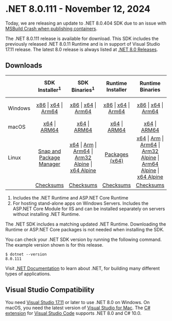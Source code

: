 # .NET 8.0.111 - November 12, 2024

Today, we are releasing an update to .NET 8.0.404 SDK due to an issue with [MSBuild Crash when publishing containers](https://github.com/dotnet/sdk/issues/42731).

The .NET 8.0.111 release is available for download. This SDK includes the previously released .NET 8.0.11 Runtime and is in support of Visual Studio 17.11 release. The latest 8.0 release is always listed at [.NET 8.0 Releases](../README.md).

## Downloads

|           | SDK Installer<sup>1</sup>                        | SDK Binaries<sup>1</sup>                 | Runtime Installer                                        | Runtime Binaries                                 | ASP.NET Core Runtime           |Windows Desktop Runtime          |
| --------- | :------------------------------------------:     | :----------------------:                 | :---------------------------:                            | :-------------------------:                      | :-----------------:            | :-----------------:            |
| Windows   | [x86][dotnet-sdk-win-x86.exe] \| [x64][dotnet-sdk-win-x64.exe] \| [Arm64][dotnet-sdk-win-arm64.exe] | [x86][dotnet-sdk-win-x86.zip] \| [x64][dotnet-sdk-win-x64.zip] \|  [Arm64][dotnet-sdk-win-arm64.zip] | [x86][dotnet-runtime-win-x86.exe] \| [x64][dotnet-runtime-win-x64.exe] \| [Arm64][dotnet-runtime-win-arm64.exe] | [x86][dotnet-runtime-win-x86.zip] \| [x64][dotnet-runtime-win-x64.zip] \| [Arm64][dotnet-runtime-win-arm64.zip] | [x86][aspnetcore-runtime-win-x86.exe] \| [x64][aspnetcore-runtime-win-x64.exe] \|<br/> [Hosting Bundle][dotnet-hosting-win.exe]<sup>2</sup> | [x86][windowsdesktop-runtime-win-x86.exe] \| [x64][windowsdesktop-runtime-win-x64.exe] \| [Arm64][windowsdesktop-runtime-win-arm64.exe] |
| macOS     | [x64][dotnet-sdk-osx-x64.pkg] \| [ARM64][dotnet-sdk-osx-arm64.pkg] | [x64][dotnet-sdk-osx-x64.tar.gz] \| [ARM64][dotnet-sdk-osx-arm64.tar.gz]  | [x64][dotnet-runtime-osx-x64.pkg] \| [ARM64][dotnet-runtime-osx-arm64.pkg] | [x64][dotnet-runtime-osx-x64.tar.gz] \| [ARM64][dotnet-runtime-osx-arm64.tar.gz]| [x64][aspnetcore-runtime-osx-x64.tar.gz] \| [ARM64][aspnetcore-runtime-osx-arm64.tar.gz] | - |<sup>1</sup>
| Linux     |  [Snap and Package Manager](../install-linux.md)  | [x64][dotnet-sdk-linux-x64.tar.gz] \| [Arm][dotnet-sdk-linux-arm.tar.gz]  \| [Arm64][dotnet-sdk-linux-arm64.tar.gz] \| [Arm32 Alpine][dotnet-sdk-linux-musl-arm.tar.gz]  \| [x64 Alpine][dotnet-sdk-linux-musl-x64.tar.gz] | [Packages (x64)][linux-packages] | [x64][dotnet-runtime-linux-x64.tar.gz] \| [Arm][dotnet-runtime-linux-arm.tar.gz] \| [Arm64][dotnet-runtime-linux-arm64.tar.gz] \| [Arm32 Alpine][dotnet-runtime-linux-musl-arm.tar.gz] \| [Arm64 Alpine][dotnet-runtime-linux-musl-arm64.tar.gz] \| [x64 Alpine][dotnet-runtime-linux-musl-x64.tar.gz]  | [x64][aspnetcore-runtime-linux-x64.tar.gz]<sup>1</sup>  \| [Arm][aspnetcore-runtime-linux-arm.tar.gz]<sup>1</sup> \| [Arm64][aspnetcore-runtime-linux-arm64.tar.gz]<sup>1</sup> \| [x64 Alpine][aspnetcore-runtime-linux-musl-x64.tar.gz] | - | <sup>1</sup> |
|  | [Checksums][checksums-sdk]                             | [Checksums][checksums-sdk]                                      | [Checksums][checksums-runtime]                             | [Checksums][checksums-runtime]  | [Checksums][checksums-runtime]  | [Checksums][checksums-runtime]

1. Includes the .NET Runtime and ASP.NET Core Runtime
2. For hosting stand-alone apps on Windows Servers. Includes the ASP.NET Core Module for IIS and can be installed separately on servers without installing .NET Runtime.

The .NET SDK includes a matching updated .NET Runtime. Downloading the Runtime or ASP.NET Core packages is not needed when installing the SDK.

You can check your .NET SDK version by running the following command. The example version shown is for this release.

```console
$ dotnet --version
8.0.111
```
Visit [.NET Documentation](https://learn.microsoft.com/dotnet/) to learn about .NET, for building many different types of applications.

## Visual Studio Compatibility

You need [Visual Studio 17.11](https://visualstudio.microsoft.com) or later to use .NET 8.0 on Windows. On macOS, you need the latest version of [Visual Studio for Mac](https://visualstudio.microsoft.com/vs/mac/). The [C# extension](https://code.visualstudio.com/docs/languages/dotnet) for [Visual Studio Code](https://code.visualstudio.com/) supports .NET 8.0 and C# 10.0.

[blob-runtime]: https://dotnetcli.blob.core.windows.net/dotnet/Runtime/
[blob-sdk]: https://dotnetcli.blob.core.windows.net/dotnet/Sdk/
[release-notes]: 8.0.111.md

[checksums-runtime]: https://dotnetcli.blob.core.windows.net/dotnet/checksums/8.0.11-sha.txt
[checksums-sdk]: https://dotnetcli.blob.core.windows.net/dotnet/checksums/8.0.11-sha.txt

[linux-install]: https://learn.microsoft.com/dotnet/core/install/linux
[linux-packages]: ../install-linux.md

[//]: # ( Runtime 8.0.11)
[dotnet-runtime-linux-arm.tar.gz]: https://download.visualstudio.microsoft.com/download/pr/b4d8f2f3-a0fd-4d48-b584-cae2c3af5c06/97479f98b5746e515d7d99f72b67c852/dotnet-runtime-8.0.11-linux-arm.tar.gz
[dotnet-runtime-linux-arm64.tar.gz]: https://download.visualstudio.microsoft.com/download/pr/501c5677-1a80-4232-9223-2c1ad336a304/867b5afc628837835a409cf4f465211d/dotnet-runtime-8.0.11-linux-arm64.tar.gz
[dotnet-runtime-linux-musl-arm.tar.gz]: https://download.visualstudio.microsoft.com/download/pr/a7c1c05c-3295-4564-92d2-896f35807f4c/2eda12f650084627e0430a52477a98b9/dotnet-runtime-8.0.11-linux-musl-arm.tar.gz
[dotnet-runtime-linux-musl-arm64.tar.gz]: https://download.visualstudio.microsoft.com/download/pr/103ae393-f13f-4467-a050-cb437a0fc95d/49e6ee2de95017554e161b7048746a29/dotnet-runtime-8.0.11-linux-musl-arm64.tar.gz
[dotnet-runtime-linux-musl-x64.tar.gz]: https://download.visualstudio.microsoft.com/download/pr/38650024-417b-4fe4-b0b3-aff0ad98dee2/a48665c0f7099dd0672e6c277f5e5064/dotnet-runtime-8.0.11-linux-musl-x64.tar.gz
[dotnet-runtime-linux-x64.tar.gz]: https://download.visualstudio.microsoft.com/download/pr/805cdca8-ac43-4d76-8ce8-efd11f1997f2/17aeb8b0cd34c6f8d80217bf6a4ed3cd/dotnet-runtime-8.0.11-linux-x64.tar.gz
[dotnet-runtime-osx-arm64.pkg]: https://download.visualstudio.microsoft.com/download/pr/55eb2a49-2523-402e-b623-7a9017b8bdef/8ccd40a213ec2964af419f9f72263027/dotnet-runtime-8.0.11-osx-arm64.pkg
[dotnet-runtime-osx-arm64.tar.gz]: https://download.visualstudio.microsoft.com/download/pr/e5b4d32a-09a7-4028-accb-3b6c51828282/e4ecc94db4507f16a9916dc3be9b6706/dotnet-runtime-8.0.11-osx-arm64.tar.gz
[dotnet-runtime-osx-x64.pkg]: https://download.visualstudio.microsoft.com/download/pr/3f926dd2-d234-437a-8f6a-ea6d77c3684c/3e836a345b136091713a769b87f34993/dotnet-runtime-8.0.11-osx-x64.pkg
[dotnet-runtime-osx-x64.tar.gz]: https://download.visualstudio.microsoft.com/download/pr/f32ae8ed-e8e3-4d1b-8425-852696e4dbe6/1f67d82ebd50b27574ccc4a06b2500b8/dotnet-runtime-8.0.11-osx-x64.tar.gz
[dotnet-runtime-win-arm64.exe]: https://download.visualstudio.microsoft.com/download/pr/9cf62bb7-02fa-4072-b765-5e04ad089788/3f34dd5659f99172aea7c4cc9dc7a975/dotnet-runtime-8.0.11-win-arm64.exe
[dotnet-runtime-win-arm64.zip]: https://download.visualstudio.microsoft.com/download/pr/3b250d28-7fae-473c-a064-c312c35ca7c8/bc1771d6d4b7dd9dbe6fbb417b9ef1e6/dotnet-runtime-8.0.11-win-arm64.zip
[dotnet-runtime-win-x64.exe]: https://download.visualstudio.microsoft.com/download/pr/53e9e41c-b362-4598-9985-45f989518016/53c5e1919ba2fe23273f2abaff65595b/dotnet-runtime-8.0.11-win-x64.exe
[dotnet-runtime-win-x64.zip]: https://download.visualstudio.microsoft.com/download/pr/92f9abc6-1e19-40cd-82cf-670be98d3533/46e1346503f4b54418bf9d5f861f1d43/dotnet-runtime-8.0.11-win-x64.zip
[dotnet-runtime-win-x86.exe]: https://download.visualstudio.microsoft.com/download/pr/a8d1a489-60d6-4e63-93ee-ab9c44d78b0d/5519f99ff50de6e096bb1d266dd0e667/dotnet-runtime-8.0.11-win-x86.exe
[dotnet-runtime-win-x86.zip]: https://download.visualstudio.microsoft.com/download/pr/34670006-7e69-4750-9012-cf1e15bc83d1/c4c887089dbea784726b26facaae336a/dotnet-runtime-8.0.11-win-x86.zip

[//]: # ( WindowsDesktop 8.0.11)
[windowsdesktop-runtime-win-arm64.exe]: https://download.visualstudio.microsoft.com/download/pr/09955e67-cda6-4e43-8c5b-c1e4a0ae14b1/1b0b2ca50230e92b8a6619fbd8454225/windowsdesktop-runtime-8.0.11-win-arm64.exe
[windowsdesktop-runtime-win-arm64.zip]: https://download.visualstudio.microsoft.com/download/pr/0c72c4b0-78b5-45fa-904b-857d7e029127/a3eba9f30f52dc318c1c8481370d7f26/windowsdesktop-runtime-8.0.11-win-arm64.zip
[windowsdesktop-runtime-win-x64.exe]: https://download.visualstudio.microsoft.com/download/pr/27bcdd70-ce64-4049-ba24-2b14f9267729/d4a435e55182ce5424a7204c2cf2b3ea/windowsdesktop-runtime-8.0.11-win-x64.exe
[windowsdesktop-runtime-win-x64.zip]: https://download.visualstudio.microsoft.com/download/pr/b8c2c1ff-9e92-407a-b251-2b722f5cbf1e/55b497c10edf74c53154e41bb644067f/windowsdesktop-runtime-8.0.11-win-x64.zip
[windowsdesktop-runtime-win-x86.exe]: https://download.visualstudio.microsoft.com/download/pr/6e1f5faf-ee7d-4db0-9111-9e270a458342/4cdcd1af2d6914134308630f048fbdfc/windowsdesktop-runtime-8.0.11-win-x86.exe
[windowsdesktop-runtime-win-x86.zip]: https://download.visualstudio.microsoft.com/download/pr/46b2e558-0b8a-4e77-b579-50d938b8a8fc/a5027367c5dbfc43485a57735479ab60/windowsdesktop-runtime-8.0.11-win-x86.zip

[//]: # ( ASP 8.0.11)
[aspnetcore-runtime-linux-arm.tar.gz]: https://download.visualstudio.microsoft.com/download/pr/003f180b-e695-4094-bc3f-ef6473883d43/e861cb56edd58b05b03b5a92cf995f12/aspnetcore-runtime-8.0.11-linux-arm.tar.gz
[aspnetcore-runtime-linux-arm64.tar.gz]: https://download.visualstudio.microsoft.com/download/pr/64a9f696-b039-4a73-b705-288fbf9c2e8f/c36bc24d6d359c019408b4f94ee67b59/aspnetcore-runtime-8.0.11-linux-arm64.tar.gz
[aspnetcore-runtime-linux-musl-arm.tar.gz]: https://download.visualstudio.microsoft.com/download/pr/915433cc-c272-42c4-8599-e4dad1f37169/fb50da250331d885f108ef5147a55383/aspnetcore-runtime-8.0.11-linux-musl-arm.tar.gz
[aspnetcore-runtime-linux-musl-arm64.tar.gz]: https://download.visualstudio.microsoft.com/download/pr/52d8da68-2c23-462b-8714-947d9c92f4c1/e57551e568e148dc30c3301382a0076f/aspnetcore-runtime-8.0.11-linux-musl-arm64.tar.gz
[aspnetcore-runtime-linux-musl-x64.tar.gz]: https://download.visualstudio.microsoft.com/download/pr/2c532eff-49e5-4177-9d37-54e1eabc1a6c/7cd1d4612b9bd15ccb555bc2a3ada721/aspnetcore-runtime-8.0.11-linux-musl-x64.tar.gz
[aspnetcore-runtime-linux-x64.tar.gz]: https://download.visualstudio.microsoft.com/download/pr/6f89757c-3dde-4c3a-96a0-b04b1bde2c92/6a3591b360ed0f9d1118b97560b89625/aspnetcore-runtime-8.0.11-linux-x64.tar.gz
[aspnetcore-runtime-osx-arm64.tar.gz]: https://download.visualstudio.microsoft.com/download/pr/67a3d635-a541-43c4-88ce-6f7882908693/5701a1609eb7231e65fc4e415cd9f2b8/aspnetcore-runtime-8.0.11-osx-arm64.tar.gz
[aspnetcore-runtime-osx-x64.tar.gz]: https://download.visualstudio.microsoft.com/download/pr/2e82f0c0-2d31-4fdf-b289-ae4157be0304/c82a8ccd41f2aa7918c7f888df1a40e5/aspnetcore-runtime-8.0.11-osx-x64.tar.gz
[aspnetcore-runtime-win-arm64.exe]: https://download.visualstudio.microsoft.com/download/pr/dbae9dc3-0e80-4be5-aab7-cf2982cb0fdd/9e7495fe93ab3db8222d0f1a4091c5d5/aspnetcore-runtime-8.0.11-win-arm64.exe
[aspnetcore-runtime-win-arm64.zip]: https://download.visualstudio.microsoft.com/download/pr/dad5eee5-7160-4e96-8e87-1513fab74b2e/d2505cc30d29e41cce896b83dd2bb5ea/aspnetcore-runtime-8.0.11-win-arm64.zip
[aspnetcore-runtime-win-x64.exe]: https://download.visualstudio.microsoft.com/download/pr/8d6c1aaa-7d58-455a-acec-aab350860582/ab5f7c23dc72516e77065fcaf99ad444/aspnetcore-runtime-8.0.11-win-x64.exe
[aspnetcore-runtime-win-x64.zip]: https://download.visualstudio.microsoft.com/download/pr/2aced1d1-b3b1-41f7-ac70-20afc83cb373/45c19e7e9126b5deca89cd8bf98ff744/aspnetcore-runtime-8.0.11-win-x64.zip
[aspnetcore-runtime-win-x86.exe]: https://download.visualstudio.microsoft.com/download/pr/ec269a43-5283-4590-bc9c-3d1c6e4fb091/35f22b6cffe627283f55da9c2b7a3408/aspnetcore-runtime-8.0.11-win-x86.exe
[aspnetcore-runtime-win-x86.zip]: https://download.visualstudio.microsoft.com/download/pr/d0451d67-9e3d-4c39-9703-e5f0c276bbf5/dfbfa6f8523d701c9da006557cf524b9/aspnetcore-runtime-8.0.11-win-x86.zip
[aspnetcore-runtime-composite-linux-arm.tar.gz]: https://download.visualstudio.microsoft.com/download/pr/433b7ef1-e838-4aa3-a84e-871a0f60e164/b088bececb29dce4fda2c8cf480f6dff/aspnetcore-runtime-composite-8.0.11-linux-arm.tar.gz
[aspnetcore-runtime-composite-linux-arm64.tar.gz]: https://download.visualstudio.microsoft.com/download/pr/bf1892e1-63b2-4920-9729-06d8d33a642f/cd59b458e2b58d2df92a507406018ef6/aspnetcore-runtime-composite-8.0.11-linux-arm64.tar.gz
[aspnetcore-runtime-composite-linux-musl-arm.tar.gz]: https://download.visualstudio.microsoft.com/download/pr/b389030a-d23f-4925-b38c-17c7de2ef56d/1b5a615f937d08c2d3b6edf6d5209669/aspnetcore-runtime-composite-8.0.11-linux-musl-arm.tar.gz
[aspnetcore-runtime-composite-linux-musl-arm64.tar.gz]: https://download.visualstudio.microsoft.com/download/pr/990cdca1-4834-41fa-9392-501edf79c871/cc170a60f2d6b67f5067c25313ff98e7/aspnetcore-runtime-composite-8.0.11-linux-musl-arm64.tar.gz
[aspnetcore-runtime-composite-linux-musl-x64.tar.gz]: https://download.visualstudio.microsoft.com/download/pr/08b48c06-cde8-4646-b43b-f2d1b6f20308/ec7a5ded0e1e69aeca48449339dcd9fa/aspnetcore-runtime-composite-8.0.11-linux-musl-x64.tar.gz
[aspnetcore-runtime-composite-linux-x64.tar.gz]: https://download.visualstudio.microsoft.com/download/pr/c3835d53-ecb5-43b6-9499-42ed418da912/aeb74b2fd8949b9dacd2836be1dac9b1/aspnetcore-runtime-composite-8.0.11-linux-x64.tar.gz
[dotnet-hosting-win.exe]: https://download.visualstudio.microsoft.com/download/pr/4956ec5e-8502-4454-8f28-40239428820f/e7181890eed8dfa11cefbf817c4e86b0/dotnet-hosting-8.0.11-win.exe

[//]: # ( SDK 8.0.111)
[dotnet-sdk-linux-arm.tar.gz]: https://download.visualstudio.microsoft.com/download/pr/0aca42a5-6e85-43e4-8fed-0a5af898c82d/0ee32409bad9aec0608e1bcf2f767a32/dotnet-sdk-8.0.111-linux-arm.tar.gz
[dotnet-sdk-linux-arm64.tar.gz]: https://download.visualstudio.microsoft.com/download/pr/c6a51c8e-3dbe-4f8b-a642-6e4be0ea0171/e98afd2817656cd96445fed528776661/dotnet-sdk-8.0.111-linux-arm64.tar.gz
[dotnet-sdk-linux-musl-arm.tar.gz]: https://download.visualstudio.microsoft.com/download/pr/23273a60-23a0-4fbd-8ffb-8eddb2880ee2/65a67bebc6cc7d85fde858fb501e5c4d/dotnet-sdk-8.0.111-linux-musl-arm.tar.gz
[dotnet-sdk-linux-musl-arm64.tar.gz]: https://download.visualstudio.microsoft.com/download/pr/60fc0fcc-1f82-497f-8ed2-89b75ef19388/d78cb2271cfa396e119dacb534a0e8bb/dotnet-sdk-8.0.111-linux-musl-arm64.tar.gz
[dotnet-sdk-linux-musl-x64.tar.gz]: https://download.visualstudio.microsoft.com/download/pr/6b36b2f4-0a10-40a8-96b6-b222860f9820/22605ad401868ae796ec1911984c46a5/dotnet-sdk-8.0.111-linux-musl-x64.tar.gz
[dotnet-sdk-linux-x64.tar.gz]: https://download.visualstudio.microsoft.com/download/pr/71b9adff-5d7d-4567-aba4-d0da010e293f/88bd38320ab4a4524e71aec64bf88676/dotnet-sdk-8.0.111-linux-x64.tar.gz
[dotnet-sdk-osx-arm64.pkg]: https://download.visualstudio.microsoft.com/download/pr/ea866331-8f27-4f7b-9352-f32c4920599a/231cdac1e8b2835ef0d80a65ee5b17e6/dotnet-sdk-8.0.111-osx-arm64.pkg
[dotnet-sdk-osx-arm64.tar.gz]: https://download.visualstudio.microsoft.com/download/pr/92958c4d-e15c-4554-9ab7-b6b251fa95e0/d931778a5156b6d739583cd1af0139d8/dotnet-sdk-8.0.111-osx-arm64.tar.gz
[dotnet-sdk-osx-x64.pkg]: https://download.visualstudio.microsoft.com/download/pr/734b1fd4-6fee-4885-b008-9dd96229ece2/48f2c92492edc182f6d76679d5675dcd/dotnet-sdk-8.0.111-osx-x64.pkg
[dotnet-sdk-osx-x64.tar.gz]: https://download.visualstudio.microsoft.com/download/pr/2c694b43-e8e5-49b4-a26b-a8d1850d8974/aacd6da4f057a37d12074b076368eda6/dotnet-sdk-8.0.111-osx-x64.tar.gz
[dotnet-sdk-win-arm64.exe]: https://download.visualstudio.microsoft.com/download/pr/d6afcfd8-d9b2-4849-a02c-521d5e512581/c4cb909eefef62ad3846875db0b0f7ca/dotnet-sdk-8.0.111-win-arm64.exe
[dotnet-sdk-win-arm64.zip]: https://download.visualstudio.microsoft.com/download/pr/4138ebc4-818c-4b58-b806-e42930a20cce/808bde0fe22f1493b83159caa9ad608b/dotnet-sdk-8.0.111-win-arm64.zip
[dotnet-sdk-win-x64.exe]: https://download.visualstudio.microsoft.com/download/pr/25556d50-c52f-4941-b5d8-fa0e7e0168c2/aa802988431129dbed20d2d77d5d49bf/dotnet-sdk-8.0.111-win-x64.exe
[dotnet-sdk-win-x64.zip]: https://download.visualstudio.microsoft.com/download/pr/dcfc3c77-4551-43e1-9ac7-b788f7e9a346/337687756beae1da6ce1bac1a38981c5/dotnet-sdk-8.0.111-win-x64.zip
[dotnet-sdk-win-x86.exe]: https://download.visualstudio.microsoft.com/download/pr/41730218-9c61-4bc6-9037-07e595a3d80b/0e912ddc2a26c84242d7172d84563624/dotnet-sdk-8.0.111-win-x86.exe
[dotnet-sdk-win-x86.zip]: https://download.visualstudio.microsoft.com/download/pr/e35b9d05-a2af-4cfc-b67e-785912a3e05f/dd7f41e3ac9bc224e4dfeb44c3d2e753/dotnet-sdk-8.0.111-win-x86.zip
